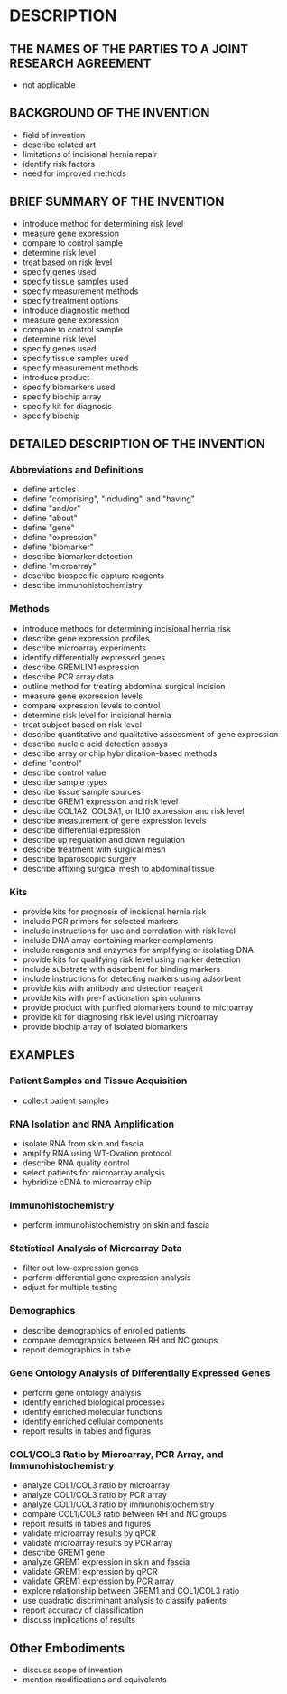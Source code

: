 # DESCRIPTION

## THE NAMES OF THE PARTIES TO A JOINT RESEARCH AGREEMENT

- not applicable

## BACKGROUND OF THE INVENTION

- field of invention
- describe related art
- limitations of incisional hernia repair
- identify risk factors
- need for improved methods

## BRIEF SUMMARY OF THE INVENTION

- introduce method for determining risk level
- measure gene expression
- compare to control sample
- determine risk level
- treat based on risk level
- specify genes used
- specify tissue samples used
- specify measurement methods
- specify treatment options
- introduce diagnostic method
- measure gene expression
- compare to control sample
- determine risk level
- specify genes used
- specify tissue samples used
- specify measurement methods
- introduce product
- specify biomarkers used
- specify biochip array
- specify kit for diagnosis
- specify biochip

## DETAILED DESCRIPTION OF THE INVENTION

### Abbreviations and Definitions

- define articles
- define "comprising", "including", and "having"
- define "and/or"
- define "about"
- define "gene"
- define "expression"
- define "biomarker"
- describe biomarker detection
- define "microarray"
- describe biospecific capture reagents
- describe immunohistochemistry

### Methods

- introduce methods for determining incisional hernia risk
- describe gene expression profiles
- describe microarray experiments
- identify differentially expressed genes
- describe GREMLIN1 expression
- describe PCR array data
- outline method for treating abdominal surgical incision
- measure gene expression levels
- compare expression levels to control
- determine risk level for incisional hernia
- treat subject based on risk level
- describe quantitative and qualitative assessment of gene expression
- describe nucleic acid detection assays
- describe array or chip hybridization-based methods
- define "control"
- describe control value
- describe sample types
- describe tissue sample sources
- describe GREM1 expression and risk level
- describe COL1A2, COL3A1, or IL10 expression and risk level
- describe measurement of gene expression levels
- describe differential expression
- describe up regulation and down regulation
- describe treatment with surgical mesh
- describe laparoscopic surgery
- describe affixing surgical mesh to abdominal tissue

### Kits

- provide kits for prognosis of incisional hernia risk
- include PCR primers for selected markers
- include instructions for use and correlation with risk level
- include DNA array containing marker complements
- include reagents and enzymes for amplifying or isolating DNA
- provide kits for qualifying risk level using marker detection
- include substrate with adsorbent for binding markers
- include instructions for detecting markers using adsorbent
- provide kits with antibody and detection reagent
- provide kits with pre-fractionation spin columns
- provide product with purified biomarkers bound to microarray
- provide kit for diagnosing risk level using microarray
- provide biochip array of isolated biomarkers

## EXAMPLES

### Patient Samples and Tissue Acquisition

- collect patient samples

### RNA Isolation and RNA Amplification

- isolate RNA from skin and fascia
- amplify RNA using WT-Ovation protocol
- describe RNA quality control
- select patients for microarray analysis
- hybridize cDNA to microarray chip

### Immunohistochemistry

- perform immunohistochemistry on skin and fascia

### Statistical Analysis of Microarray Data

- filter out low-expression genes
- perform differential gene expression analysis
- adjust for multiple testing

### Demographics

- describe demographics of enrolled patients
- compare demographics between RH and NC groups
- report demographics in table

### Gene Ontology Analysis of Differentially Expressed Genes

- perform gene ontology analysis
- identify enriched biological processes
- identify enriched molecular functions
- identify enriched cellular components
- report results in tables and figures

### COL1/COL3 Ratio by Microarray, PCR Array, and Immunohistochemistry

- analyze COL1/COL3 ratio by microarray
- analyze COL1/COL3 ratio by PCR array
- analyze COL1/COL3 ratio by immunohistochemistry
- compare COL1/COL3 ratio between RH and NC groups
- report results in tables and figures
- validate microarray results by qPCR
- validate microarray results by PCR array
- describe GREM1 gene
- analyze GREM1 expression in skin and fascia
- validate GREM1 expression by qPCR
- validate GREM1 expression by PCR array
- explore relationship between GREM1 and COL1/COL3 ratio
- use quadratic discriminant analysis to classify patients
- report accuracy of classification
- discuss implications of results

## Other Embodiments

- discuss scope of invention
- mention modifications and equivalents


